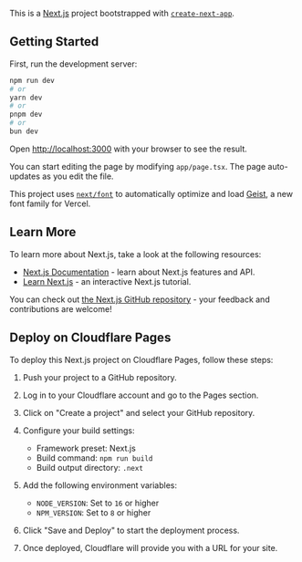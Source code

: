 This is a [Next.js](https://nextjs.org) project bootstrapped with [`create-next-app`](https://nextjs.org/docs/app/api-reference/cli/create-next-app).

## Getting Started

First, run the development server:

```bash
npm run dev
# or
yarn dev
# or
pnpm dev
# or
bun dev
```

Open [http://localhost:3000](http://localhost:3000) with your browser to see the result.

You can start editing the page by modifying `app/page.tsx`. The page auto-updates as you edit the file.

This project uses [`next/font`](https://nextjs.org/docs/app/building-your-application/optimizing/fonts) to automatically optimize and load [Geist](https://vercel.com/font), a new font family for Vercel.

## Learn More

To learn more about Next.js, take a look at the following resources:

- [Next.js Documentation](https://nextjs.org/docs) - learn about Next.js features and API.
- [Learn Next.js](https://nextjs.org/learn) - an interactive Next.js tutorial.

You can check out [the Next.js GitHub repository](https://github.com/vercel/next.js) - your feedback and contributions are welcome!

## Deploy on Cloudflare Pages

To deploy this Next.js project on Cloudflare Pages, follow these steps:

1. Push your project to a GitHub repository.

2. Log in to your Cloudflare account and go to the Pages section.

3. Click on "Create a project" and select your GitHub repository.

4. Configure your build settings:
   - Framework preset: Next.js
   - Build command: `npm run build`
   - Build output directory: `.next`

5. Add the following environment variables:
   - `NODE_VERSION`: Set to `16` or higher
   - `NPM_VERSION`: Set to `8` or higher

6. Click "Save and Deploy" to start the deployment process.

7. Once deployed, Cloudflare will provide you with a URL for your site.

